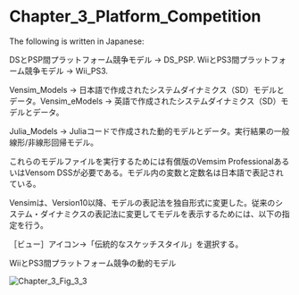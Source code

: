 # Chapter_3_Platform_Competition
The following is written in Japanese:

DSとPSP間プラットフォーム競争モデル -> DS_PSP. WiiとPS3間プラットフォーム競争モデル -> Wii_PS3.

Vensim_Models -> 日本語で作成されたシステムダイナミクス（SD）モデルとデータ。Vensim_eModels -> 英語で作成されたシステムダイナミクス（SD）モデルとデータ。

Julia_Models -> Juliaコードで作成された動的モデルとデータ。実行結果の一般線形/非線形回帰モデル。

これらのモデルファイルを実行するためには有償版のVemsim ProfessionalあるいはVensom DSSが必要である。モデル内の変数と定数名は日本語で表記されている。

Vensimは、Version10以降、モデルの表記法を独自形式に変更した。従来のシステム・ダイナミクスの表記法に変更してモデルを表示するためには、以下の指定を行う。

［ビュー］アイコン→「伝統的なスケッチスタイル」を選択する。

WiiとPS3間プラットフォーム競争の動的モデル　

![Chapter_3_Fig_3_3](https://github.com/user-attachments/assets/0c9dd133-73fd-4b75-9de0-f684c4a41d99)
